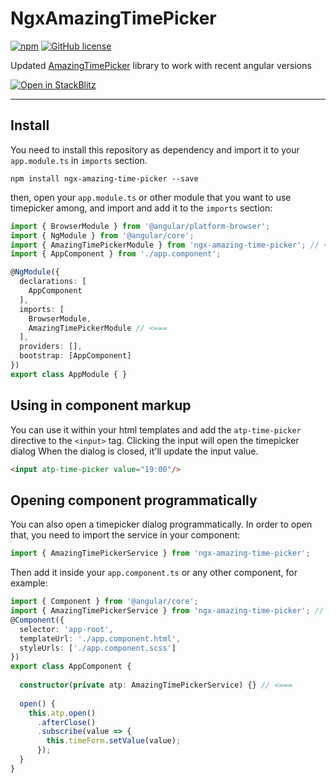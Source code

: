 # NgxAmazingTimePicker

[![npm](https://img.shields.io/npm/v/ngx-amazing-time-picker)](https://www.npmjs.com/package/ngx-amazing-time-picker)
[![GitHub license](https://img.shields.io/badge/license-MIT-blue.svg)](https://raw.githubusercontent.com/ndraiman/ngx-amazing-time-picker/master/LICENSE.md)

Updated [AmazingTimePicker](https://github.com/owsolutions/amazing-time-picker) library to work with recent angular versions

[![Open in StackBlitz](https://developer.stackblitz.com/img/open_in_stackblitz.svg)](https://stackblitz.com/github/ndraiman/ngx-amazing-time-picker/tree/v15.0.0?file=src%2Fapp%2Fapp.component.ts)

---

## Install
You need to install this repository as dependency and import it to your `app.module.ts` in `imports` section.

```console
npm install ngx-amazing-time-picker --save
```

then, open your `app.module.ts` or other module that you want to use timepicker among, and import and add it to the `imports` section:

```ts
import { BrowserModule } from '@angular/platform-browser';
import { NgModule } from '@angular/core';
import { AmazingTimePickerModule } from 'ngx-amazing-time-picker'; // <===
import { AppComponent } from './app.component';

@NgModule({
  declarations: [
    AppComponent
  ],
  imports: [
    BrowserModule,
    AmazingTimePickerModule // <===
  ],
  providers: [],
  bootstrap: [AppComponent]
})
export class AppModule { }
```

## Using in component markup

You can use it within your html templates and add the `atp-time-picker` directive to the `<input>` tag.
Clicking the input will open the timepicker dialog
When the dialog is closed, it'll update the input value.

```html
<input atp-time-picker value="19:00"/>
```

## Opening component programmatically
You can also open a timepicker dialog programmatically. In order to open that, you need to import the service in your component:

```ts
import { AmazingTimePickerService } from 'ngx-amazing-time-picker';
```

Then add it inside your `app.component.ts` or any other component, for example:

```ts
import { Component } from '@angular/core';
import { AmazingTimePickerService } from 'ngx-amazing-time-picker'; // <===
@Component({
  selector: 'app-root',
  templateUrl: './app.component.html',
  styleUrls: ['./app.component.scss']
})
export class AppComponent {
  
  constructor(private atp: AmazingTimePickerService) {} // <===
  
  open() {
    this.atp.open()
      .afterClose()
      .subscribe(value => {
        this.timeForm.setValue(value);
      });
  }
}
```
